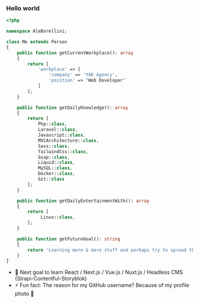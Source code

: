### Hello world

```php
<?php

namespace AleBorellini;

class Me extends Person
{
    public function getCurrentWorkplace(): array
    {
        return [
            'workplace' => [
                'company' => 'YAK Agency',
                'position' => ‘Web Developer’         
            ]
        ];
    }

    public function getDailyKnowledge(): array
    {
        return [
            Php::class,
            Laravel::class,
            Javascript::class,
            MVCArchitecture::class,
            Sass::class,
            TailwindCss::class,
            Gsap::class,
            Liquid::class,
            MySQL::class,
            Docker::class,
            Git::class
        ];
    }

    public function getDailyEntertainmentWith(): array
    {
        return [
             Linux::class,
        ];
    }

    public function getFutureGoal(): string
    {
        return 'Learning more & more stuff and perhaps try to spread the knowledge';
    }
}
```

- 🌱 Next goal to learn React / Next.js / Vue.js / Nuxt.js / Headless CMS (Strapi-Contentful-Storyblok)
- ⚡ Fun fact: The reason for my GitHub username? Because of my profile photo 🌭
